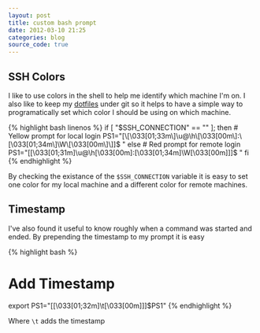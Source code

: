 ```yaml
---
layout: post
title: custom bash prompt
date: 2012-03-10 21:25
categories: blog
source_code: true
---
```


## SSH Colors

I like to use colors in the shell to help me identify which machine I'm on. I
also like to keep my [dotfiles](https://github.com/kfdm/dotfiles) under git so
it helps to have a simple way to programatically set which color I should be
using on which machine.

{% highlight bash linenos %}
if [ "$SSH_CONNECTION" == "" ]; then
    # Yellow prompt for local login
    PS1="[\[\033[01;33m\]\u@\h\[\033[00m\]:\[\033[01;34m\]\W\[\033[00m\]\]]$ "
else
    # Red prompt for remote login
    PS1="[\[\033[01;31m\]\u@\h\[\033[00m\]:\[\033[01;34m\]\W\[\033[00m\]\]]$ "
fi
{% endhighlight %}

By checking the existance of the `$SSH_CONNECTION` variable it is easy to set one
color for my local machine and a different color for remote machines.


## Timestamp

I've also found it useful to know roughly when a command was started and ended.
By prepending the timestamp to my prompt it is easy

{% highlight bash %}
# Add Timestamp
export PS1="[\[\033[01;32m\]\t\[\033[00m\]\]]$PS1"
{% endhighlight %}

Where `\t` adds the timestamp
